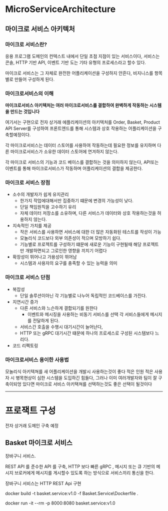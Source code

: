 # MicroServiceArchitecture


## 마이크로 서비스 아키텍처

### 마이크로 서비스란?

응용 프로그램 도메인의 컨텍스트 내에서 단일 초점 지점이 있는 서비스이다, 서비스는 콘솔, HTTP 기반 API, 이벤트 기반 도는 기타 유형의  프로세스라고 할수 있다.

마이크로 서비스는 그 자체로 완전한 어플리케이션을 구성하지 안흔다, 비지니스를 항목 별로 만들어 구성하게 된다.

### 마이크로서비스의 이해

**마이크로서비스 아키텍처는 여러 마이크로서비스를 결합하여 완벽하게 작동하는 시스템을 만드는 것입니다**

여기서는 구현으로 전자 상거래 에플리케이션의 아키텍처를 Order, Basket, Product API Server를 구성하여 프론트엔드를 통해 시스템과 상호 작용하는 어플리케이션을 구축할예정이다.

각 마이크로서비스는 데이터 스토어를 사용하여 작동하는데 필요한 정보를 유지하며 다른 마이크로서비스가 소유한 데이터 스토어에 연겨하지 않는다.

각 마이크로 서비스의 기능과 코드 베이스를 결합하는 것을 의미하지 않는다, API또는 이벤트를 통해 마이크로서비스가 작동하며 어플리케이션의 결합을 제공한다.

### 마이크로 서비스 장점

* 소수의 개발자가 쉽게 유지관리
  * 한가지 작업에대해서만  집중하기 떄문에 변경의 가능성이 낮다.
  * 단일 책임원칙을 고수하기 유리
  * 자체 데이터 저장소를 소유하며, 다른 서비스가 데이터와 상호 작용하는것을 허용하지 않는다.
* 지속적인 가치를 제공
  * 작은 서비스를 사용하면 서비스에 대한 더 많은 자동화된 테스트를 작성이 가능
  * 모놀리식 코드보다 외부 의존성이 적으며 모방하기 쉽다.
  * 기능별로 프로젝트를 구성하기 떄문에 새로운 기능이 구현될때 해당 프로젝트만 개발하면되고 그로인한 영향을 끼치기 어렵다
* 확장성이 뛰어나고 가용성이 뛰어남
  * 시스템과 사용자의 요구를 충족할 수 있는 능력을 의미

### 마이크로 서비스 단점

* 복잡성
  * 단일 솔루션이아닌 각 기능별로 나누어 독립적인 코드베이스를 가진다.
* 지연시간 증가
  * 다른 서비스와 느슨하게 결합되기를 원한다
    * 이벤트와 메시징을 사용하는 비동기 서비스를 선택 각 서비스들에게 메시지를 전달하게 된다.
  * 서비스간 호출을 수행시 대기시간이 늘어난다,
  * HTTP 또는 gRPC 대기시간 떄문에 하나의 프로세스로 구성된 시스템보다 느리다.
* 코드 리펙토링

### 마이크로서비스 용이한 사용법

모놀리식 아키텍쳐를 새 어플리케이션을 개발시 사용하는것이 좋다 적은 인원 적은 사용자 시 병목현상이 심한 시스템을 도입하긴 힘들다, 그러나 이미 여러개발자와 팀이 잘 구축이되엉 있다면 마이크로 서비스 아키택쳐를 선택하는것도 좋은 선택이 될것이다

---

# 프로잭트 구성

전자 상거래 도메인 구축 예정

## Basket 마이크로 서비스

장바구니 서비스.

REST API 를 준수한 API 를 구축, HTTP 보다 빠른 gRPC , 메시지 또는 큐 기반의 메시지 브로커에게 메시지를 게시할수 있도록 하는 방식으로 서비스끼리 통신을 한다.

장바구니 서비스는 HTTP REST Api 구현

docker build -t basket.service:v1.0 -f Basket.Service\Dockerfile .

docker run -it --rm -p 8000:8080 basket.service:v1.0
